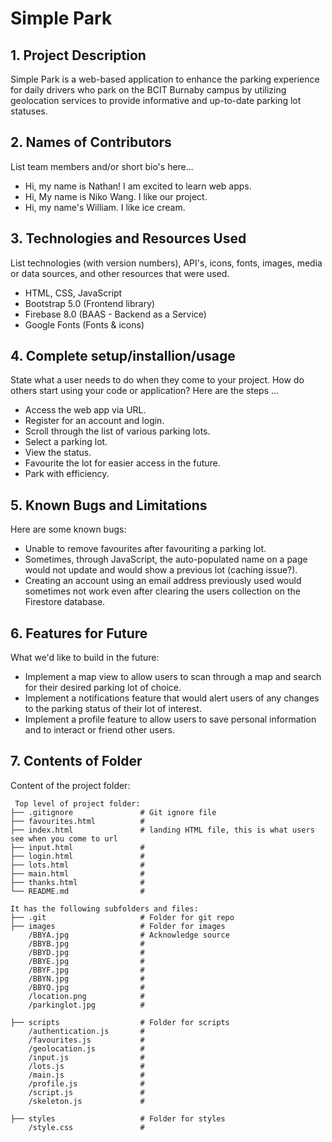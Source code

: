 # Simple Park

## 1. Project Description
Simple Park is a web-based application to enhance the parking experience for daily drivers who park on the BCIT Burnaby campus
by utilizing geolocation services to provide informative and up-to-date parking lot statuses.

## 2. Names of Contributors
List team members and/or short bio's here... 
* Hi, my name is Nathan! I am excited to learn web apps.
* Hi, My name is Niko Wang. I like our project.
* Hi, my name's William. I like ice cream.

	
## 3. Technologies and Resources Used
List technologies (with version numbers), API's, icons, fonts, images, media or data sources, and other resources that were used.
* HTML, CSS, JavaScript
* Bootstrap 5.0 (Frontend library)
* Firebase 8.0 (BAAS - Backend as a Service)
* Google Fonts (Fonts & icons)

## 4. Complete setup/installion/usage
State what a user needs to do when they come to your project.  How do others start using your code or application?
Here are the steps ...
* Access the web app via URL.
* Register for an account and login.
* Scroll through the list of various parking lots.
* Select a parking lot.
* View the status.
* Favourite the lot for easier access in the future.
* Park with efficiency.

## 5. Known Bugs and Limitations
Here are some known bugs:
* Unable to remove favourites after favouriting a parking lot.
* Sometimes, through JavaScript, the auto-populated name on a page would not update and would show a previous lot (caching issue?).
* Creating an account using an email address previously used would sometimes not work even after clearing the users collection on the Firestore database.

## 6. Features for Future
What we'd like to build in the future:
* Implement a map view to allow users to scan through a map and search for their desired parking lot of choice.
* Implement a notifications feature that would alert users of any changes to the parking status of their lot of interest.
* Implement a profile feature to allow users to save personal information and to interact or friend other users.
	
## 7. Contents of Folder
Content of the project folder:

```
 Top level of project folder: 
├── .gitignore               # Git ignore file
├── favourites.html          #
├── index.html               # landing HTML file, this is what users see when you come to url
├── input.html               #
├── login.html               #
├── lots.html                #
├── main.html                #
├── thanks.html              #
└── README.md                #

It has the following subfolders and files:
├── .git                     # Folder for git repo
├── images                   # Folder for images
    /BBYA.jpg                # Acknowledge source
    /BBYB.jpg                #
    /BBYD.jpg                #
    /BBYE.jpg                #
    /BBYF.jpg                #
    /BBYN.jpg                #
    /BBYQ.jpg                #
    /location.png            #
    /parkinglot.jpg          #
    
├── scripts                  # Folder for scripts
    /authentication.js       # 
    /favourites.js           #
    /geolocation.js          #
    /input.js                #
    /lots.js                 #
    /main.js                 #
    /profile.js              #
    /script.js               #
    /skeleton.js             #

├── styles                   # Folder for styles
    /style.css               # 



```


